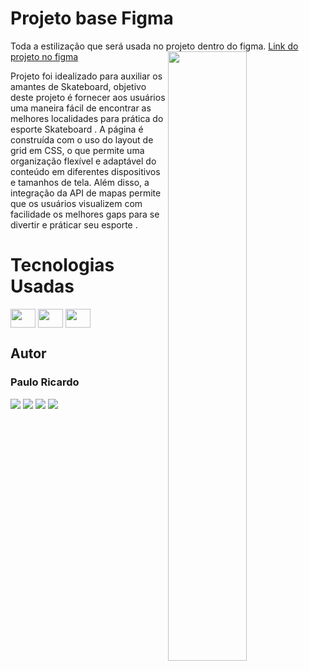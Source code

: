 # Projeto base Figma 

Toda a estilização que será usada no projeto dentro do figma.
<img width="50%" align="right" src="https://cdn.discordapp.com/attachments/838601680404086806/1108092446723813396/HZC___Home_-_Google_Chrome_2023-05-16_15-01-43.gif"/>
[Link do projeto no figma](https://www.figma.com/file/ibWktwVpnog76rMYOdVhks/Dispondo-elementos-com-flexbox-e-grid?node-id=54%3A2358)


Projeto foi idealizado para auxiliar os amantes de Skateboard, objetivo deste projeto é fornecer aos usuários uma maneira fácil de encontrar as melhores localidades para prática do esporte Skateboard . A página é construída com o uso do layout de grid em CSS, o que permite uma organização flexível e adaptável do conteúdo em diferentes dispositivos e tamanhos de tela. Além disso, a integração da API de mapas permite que os usuários visualizem com facilidade os melhores gaps para se divertir e práticar seu esporte . 

# Tecnologias Usadas
  <div display: inline-block>
     <img align="center"  height="30" width="40" src="https://cdn.jsdelivr.net/gh/devicons/devicon/icons/javascript/javascript-original.svg" />
     <img align="center"  height="30" width="40" src="https://cdn.jsdelivr.net/gh/devicons/devicon/icons/html5/html5-original.svg" />
     <img align="center" height="30" width="40" src="https://cdn.jsdelivr.net/gh/devicons/devicon/icons/css3/css3-original.svg" />
  </div>
  
### <h2> Autor </h2>
  <h3> Paulo Ricardo </h3>
 
 <div align-items="center"> 
  <a href="https://instagram.com/_paulogoms" target="_blank"><img src="https://img.shields.io/badge/-Instagram-%23E4405F?style=for-the-badge&logo=instagram&logoColor=white" target="_blank"></a>
 	<a href="https://www.twitch.tv/2p_rj" target="_blank"><img src="https://img.shields.io/badge/Twitch-9146FF?style=for-the-badge&logo=twitch&logoColor=white" target="_blank"></a>
 <a href="https://discord.gg/mYFHBrn6" target="_blank"><img src="https://img.shields.io/badge/Discord-7289DA?style=for-the-badge&logo=discord&logoColor=white" target="_blank"></a> 
  <a href="https://www.linkedin.com/in/pr-gomes" target="_blank"><img src="https://img.shields.io/badge/-LinkedIn-%230077B5?style=for-the-badge&logo=linkedin&logoColor=white" target="_blank"></a> 
  
</div>

